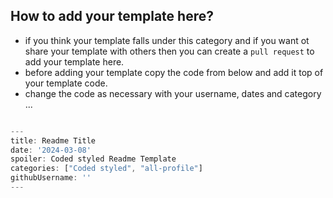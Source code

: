 ## How to add your template here?

- if you think your template falls under this category and if you want ot share your template with others then you can create a `pull request` to add your template here.
- before adding your template copy the code from below and add it top of your template code.
- change the code as necessary with your username, dates and category ...

```js

---
title: Readme Title
date: '2024-03-08'
spoiler: Coded styled Readme Template
categories: ["Coded styled", "all-profile"]
githubUsername: ''
---

```